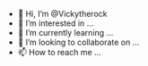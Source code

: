 - 👋 Hi, I’m @Vickytherock
- 👀 I’m interested in ...
- 🌱 I’m currently learning ...
- 💞️ I’m looking to collaborate on ...
- 📫 How to reach me ...

<!---
Vickytherock/Vickytherock is a ✨ special ✨ repository because its `README.md` (this file) appears on your GitHub profile.
You can click the Preview link to take a look at your changes.
--->
